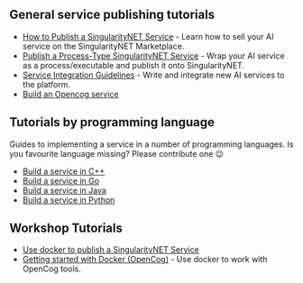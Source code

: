 ## General service publishing tutorials

- [How to Publish a SingularityNET Service](/docs/products/AIMarketplace/forcomers/publish) - Learn how to sell your AI service on the SingularityNET Marketplace.
- [Publish a Process-Type SingularityNET Service](/docs/products/AIMarketplace/forcomers/process) - Wrap your AI service as a process/executable and publish it onto SingularityNET.
- [Service Integration Guidelines](/docs/products/AIMarketplace/forcomers/integration) - Write and integrate new AI services to the platform.
- [Build an Opencog service](/docs/products/AIMarketplace/forcomers/opencog)

## Tutorials by programming language

Guides to implementing a service in a number of programming languages. Is you favourite language missing? Please contribute one 😉

- [Build a service in C++](/docs/products/AIMarketplace/forcomers/cpp/)
- [Build a service in Go](/docs/products/AIMarketplace/forcomers/go/)
- [Build a service in Java](/docs/products/AIMarketplace/forcomers/java/)
- [Build a service in Python](/docs/products/AIMarketplace/forcomers/python/)
## Workshop Tutorials

- [Use docker to publish a SingularityNET Service](/docs/products/AIMarketplace/forcomers/docker-snet/)
- [Getting started with Docker (OpenCog)](/docs/products/AIMarketplace/forcomers/docker-opencog/) - Use docker to work with OpenCog tools.
